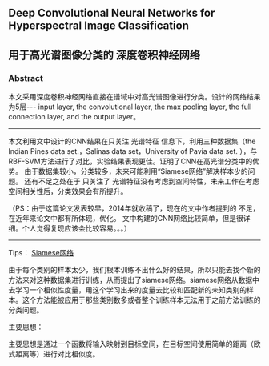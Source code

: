 ## Deep Convolutional Neural Networks for Hyperspectral Image Classification
## 用于高光谱图像分类的 深度卷积神经网络


### Abstract

本文采用深度卷积神经网络直接在谱域中对高光谱图像进行分类。设计的网络结果为5层--- input layer, the convolutional layer, the max pooling layer, the full connection layer, and the output layer。

------------------------------------------
本文利用文中设计的CNN结果在只关注 光谱特征 信息下，利用三种数据集（the Indian Pines data set.，Salinas data set，University of Pavia data set. ），与RBF-SVM方法进行了对比，实验结果表现更佳。证明了CNN在高光谱分类中的优势。
由于数据集较小，分类较多，未来可能利用“Siamese网络”解决样本少的问题。 还有不足之处在于 只关注了 光谱特征没有考虑到空间特性，未来工作在考虑空间相关性后，分类效果会有所提升。

（PS：由于这篇论文发表较早，2014年就收稿了，现在的文中作者提到的 不足，在近年来论文中都有所体现，优化。   文中构建的CNN网络比较简单，但是很详细。个人觉得复现应该会比较容易。。。）





-------------------------------------------------------------------------------
Tips：   [Siamese网络](https://blog.csdn.net/sinat_24143931/article/details/78919432)

由于每个类别的样本太少，我们根本训练不出什么好的结果，所以只能去找个新的方法来对这种数据集进行训练，从而提出了siamese网络。siamese网络从数据中去学习一个相似性度量，用这个学习出来的度量去比较和匹配新的未知类别的样本。这个方法能被应用于那些类别数多或者整个训练样本无法用于之前方法训练的分类问题。

主要思想：

主要思想是通过一个函数将输入映射到目标空间，在目标空间使用简单的距离（欧式距离等）进行对比相似度。
